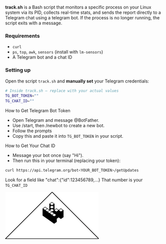 **track.sh** is a Bash script that monitors a specific process on your Linux
system via its PID, collects real-time stats, and sends the report directly to a
Telegram chat using a telegram bot. If the process is no longer running, the script
exits with a message.

### Requirements

- `curl`
- `ps`, `top`, `awk`, `sensors` (install with `lm-sensors`)
- A Telegram bot and a chat ID

### Setting up
Open the script `track.sh` and **manually set** your Telegram credentials:

```bash
# Inside track.sh — replace with your actual values
TG_BOT_TOKEN=""
TG_CHAT_ID=""
```

How to Get Telegram Bot Token
- Open Telegram and message @BotFather.
- Use /start, then /newbot to create a new bot.
- Follow the prompts
- Copy this and paste it into `TG_BOT_TOKEN` in your script.

How to Get Your Chat ID
- Message your bot once (say "Hi").
- Then run this in your terminal (replacing your token):
```bash
curl https://api.telegram.org/bot<YOUR_BOT_TOKEN>/getUpdates
```
Look for a field like "chat":{"id":123456789,...}
That number is your `TG_CHAT_ID`

![](kopimi-sm.png)
